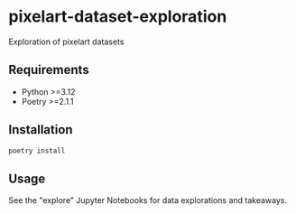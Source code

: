 # pixelart-dataset-exploration
Exploration of pixelart datasets

## Requirements
- Python >=3.12
- Poetry >=2.1.1

## Installation
```bash
poetry install
```

## Usage
See the "explore" Jupyter Notebooks for data explorations and takeaways.
